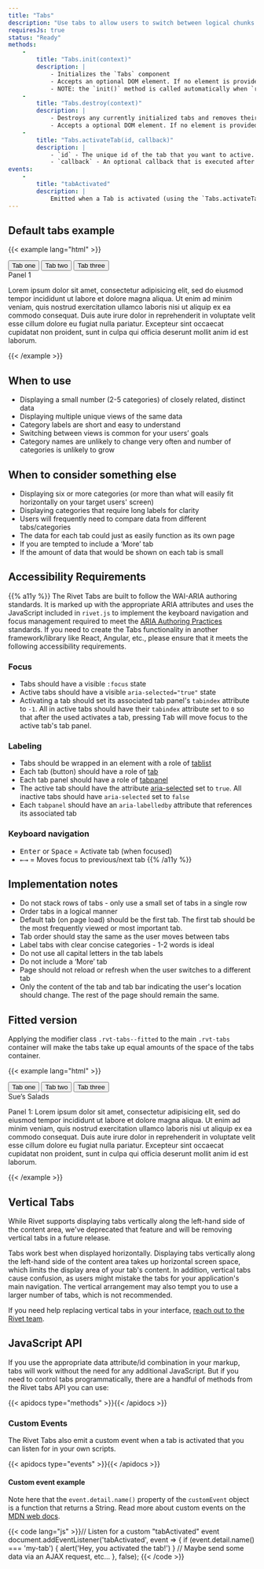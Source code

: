```yaml
---
title: "Tabs"
description: "Use tabs to allow users to switch between logical chunks of content without having to leave the current page."
requiresJs: true
status: "Ready"
methods:
    -
        title: "Tabs.init(context)"
        description: |
            - Initializes the `Tabs` component
            - Accepts an optional DOM element. If no element is provided in the argument it defaults to the `document` element.
            - NOTE: the `init()` method is called automatically when `rivet.js` is loaded.
    -
        title: "Tabs.destroy(context)"
        description: |
            - Destroys any currently initialized tabs and removes their event listeners.
            - Accepts a optional DOM element. If no element is provided in the argument it defaults to the `document` element. **NOTE**: the optional `context` argument only needs to be passed into `.destroy()` if a DOM element was passed into the `.init()` method. If so, it must be the DOM element that was passed into `.init()` when the Tabs were initialized.
    -
        title: "Tabs.activateTab(id, callback)"
        description: |
            - `id` - The unique id of the tab that you want to active. The value of the `id` argument should be the value of the `data-tab` attribute which corresponds to the `id` attribute of the tab panel it controls.
            - `callback` - An optional callback that is executed after the tab is activated.
events:
    -
        title: "tabActivated"
        description: |
            Emitted when a Tab is activated (using the `Tabs.activateTab()` method, or via a click on a button with the `data-tab` attribute). The value of the tab `data-tab` attribute is also passed along (if it exists) via the custom event’s detail property and is available to use in your scripts as `event.detail.name()`
---
```

## Default tabs example
{{< example lang="html" >}}<div class="rvt-tabs">
    <div class="rvt-tabs__tablist" role="tablist" aria-label="Rivet tabs">
        <button class="rvt-tabs__tab" role="tab" aria-selected="true" data-tab="tab-1" id="t-one">
            Tab one
        </button>
        <button class="rvt-tabs__tab" role="tab" aria-selected="false" data-tab="tab-2" id="t-two" tabindex="-1">
            Tab two
        </button>
        <button class="rvt-tabs__tab" role="tab" aria-selected="false" data-tab="tab-3" id="t-three" tabindex="-1">
            Tab three
        </button>
    </div>
    <div class="rvt-tabs__panel" tabindex="0" role="tabpanel" id="tab-1" aria-labelledby="t-one">
        <span class="rvt-ts-23 rvt-text-bold">Panel 1</span>
        <p>
            Lorem ipsum dolor sit amet, consectetur adipisicing elit, sed do eiusmod tempor incididunt ut labore et dolore magna aliqua. Ut enim ad minim veniam, quis nostrud exercitation ullamco laboris nisi ut aliquip ex ea commodo consequat. Duis aute irure dolor
            in reprehenderit in voluptate velit esse cillum dolore eu fugiat nulla pariatur. Excepteur sint occaecat cupidatat non proident, sunt in culpa qui officia deserunt mollit anim id est laborum.
        </p>
    </div>
    <div class="rvt-tabs__panel" tabindex="0" role="tabpanel" id="tab-2" aria-labelledby="t-two" hidden="">
        <span class="rvt-ts-23 rvt-text-bold">Panel 2</span>
        <p>
            Duis aute irure dolor in reprehenderit in voluptate velit esse cillum dolore eu fugiat nulla pariatur. Excepteur sint occaecat cupidatat non proident, sunt in culpa qui officia deserunt mollit anim id est laborum.
        </p>
    </div>
    <div class="rvt-tabs__panel" tabindex="0" role="tabpanel" id="tab-3" aria-labelledby="t-three" hidden="">
        <span class="rvt-ts-23 rvt-text-bold">A grid inside a tab panel</span>
        <div class="rvt-grid">
            <div class="rvt-grid__item-4-md-up">
                <p>
                    Duis aute irure dolor in reprehenderit in voluptate velit esse cillum dolore eu fugiat nulla pariatur. Excepteur sint occaecat cupidatat non proident, sunt in culpa qui officia deserunt mollit anim id est laborum.
                </p>
            </div>
            <div class="rvt-grid__item-8-md-up">
                <p>
                    Excepteur sint occaecat cupidatat non proident, sunt in culpa qui officia deserunt mollit anim id est laborum. Duis aute irure dolor in reprehenderit in voluptate velit esse cillum dolore eu fugiat nulla pariatur. Excepteur sint occaecat cupidatat non
                    proident, sunt in culpa qui officia deserunt mollit anim id est laborum.
                </p>
            </div>
        </div>
    </div>
</div>
{{< /example >}}

## When to use
- Displaying a small number (2-5 categories) of closely related, distinct data
- Displaying multiple unique views of the same data
- Category labels are short and easy to understand
- Switching between views is common for your users’ goals
- Category names are unlikely to change very often and number of categories is unlikely to grow

## When to consider something else
- Displaying six or more categories (or more than what will easily fit horizontally on your target users' screen)
- Displaying categories that require long labels for clarity
- Users will frequently need to compare data from different tabs/categories
- The data for each tab could just as easily function as its own page
- If you are tempted to include a ‘More’ tab
- If the amount of data that would be shown on each tab is small

## Accessibility Requirements
{{% a11y %}}
The Rivet Tabs are built to follow the WAI-ARIA authoring standards. It is marked up with the appropriate ARIA attributes and uses the JavaScript included in `rivet.js` to implement the keyboard navigation and focus management required to meet the [ARIA Authoring Practices](http://w3c.github.io/aria-practices/) standards. If you need to create the Tabs functionality in another framework/library like React, Angular, etc., please ensure that it meets the following accessibility requirements.

### Focus
- Tabs should have a visible `:focus` state
- Active tabs should have a visible `aria-selected="true"` state
- Activating a tab should set its associated tab panel's `tabindex` attribute to `-1`. All in active tabs should have their `tabindex` attribute set to `0` so that after the used activates a tab, pressing <kbd>Tab</kbd> will move focus to the active tab's tab panel.

### Labeling
- Tabs should be wrapped in an element with a role of [tablist](https://www.w3.org/TR/wai-aria-1.1/#tablist)
- Each tab (button) should have a role of [tab](https://www.w3.org/TR/wai-aria-1.1/#tab)
- Each tab panel should have a role of [tabpanel](https://www.w3.org/TR/wai-aria-1.1/#tabpanel)
- The active tab should have the attribute [aria-selected](https://www.w3.org/TR/wai-aria-1.1/#aria-selected) set to `true`. All inactive tabs should have `aria-selected` set to `false`
- Each `tabpanel` should have an `aria-labelledby` attribute that references its associated tab

### Keyboard navigation
- <kbd>Enter</kbd> or <kbd>Space</kbd> = Activate tab (when focused)
- <kbd>&larr;</kbd><kbd>&rarr;</kbd> = Moves focus to previous/next tab
{{% /a11y %}}

## Implementation notes
- Do not stack rows of tabs - only use a small set of tabs in a single row
- Order tabs in a logical manner
- Default tab (on page load) should be the first tab. The first tab should be the most frequently viewed or most important tab.
- Tab order should stay the same as the user moves between tabs
- Label tabs with clear concise categories - 1-2 words is ideal
- Do not use all capital letters in the tab labels
- Do not include a ‘More’ tab
- Page should not reload or refresh when the user switches to a different tab
- Only the content of the tab and tab bar indicating the user's location should change. The rest of the page should remain the same.

## Fitted version
Applying the modifier class `.rvt-tabs--fitted` to the main `.rvt-tabs` container will make the tabs take up equal amounts of the space of the tabs container.

{{< example lang="html" >}}<div class="rvt-tabs rvt-tabs--fitted">
    <div class="rvt-tabs__tablist" role="tablist" aria-label="Rivet tabs">
        <button class="rvt-tabs__tab" role="tab" aria-selected="true" data-tab="tab-1-fitted" id="t-one-fitted">
            Tab one
        </button>
        <button class="rvt-tabs__tab" role="tab" aria-selected="false" data-tab="tab-2-fitted" id="t-two-fitted" tabindex="-1">
            Tab two
        </button>
        <button class="rvt-tabs__tab" role="tab" aria-selected="false" data-tab="tab-3-fitted" id="t-three-fitted" tabindex="-1">
            Tab three
        </button>
    </div>
    <div class="rvt-tabs__panel" tabindex="0" role="tabpanel" id="tab-1-fitted" aria-labelledby="t-one-fitted">
        <span class="rvt-ts-26 rvt-text-bold rvt-display-block">Sue’s Salads</span>
        <p>
            Panel 1: Lorem ipsum dolor sit amet, consectetur adipisicing elit, sed do eiusmod tempor incididunt ut labore et dolore magna aliqua. Ut enim ad minim veniam, quis nostrud exercitation ullamco laboris nisi ut aliquip ex ea commodo consequat. Duis aute
            irure dolor in reprehenderit in voluptate velit esse cillum dolore eu fugiat nulla pariatur. Excepteur sint occaecat cupidatat non proident, sunt in culpa qui officia deserunt mollit anim id est laborum.
        </p>
    </div>
    <div class="rvt-tabs__panel" tabindex="0" role="tabpanel" id="tab-2-fitted" aria-labelledby="t-two-fitted" hidden="">
        <span class="rvt-ts-26 rvt-text-bold rvt-display-block">JJ’s Diner</span>
        <p>
            Panel 2: Duis aute irure dolor in reprehenderit in voluptate velit esse cillum dolore eu fugiat nulla pariatur. Excepteur sint occaecat cupidatat non proident, sunt in culpa qui officia deserunt mollit anim id est laborum.
        </p>
    </div>
    <div class="rvt-tabs__panel" tabindex="0" role="tabpanel" id="tab-3-fitted" aria-labelledby="t-three-fitted" hidden="">
        <span class="rvt-ts-26 rvt-text-bold rvt-display-block">Food n’ Stuff</span>
        <p>
            Panel 3: Excepteur sint occaecat cupidatat non proident, sunt in culpa qui officia deserunt mollit anim id est laborum.
        </p>
    </div>
</div>
{{< /example >}}

## Vertical Tabs
While Rivet supports displaying tabs vertically along the left-hand side of the content area, we've deprecated that feature and will be removing vertical tabs in a future release. 

Tabs work best when displayed horizontally. Displaying tabs vertically along the left-hand side of the content area takes up horizontal screen space, which limits the display area of your tab's content. In addition, vertical tabs cause confusion, as users might mistake the tabs for your application's main navigation. The vertical arrangement may also tempt you to use a larger number of tabs, which is not recommended.

If you need help replacing vertical tabs in your interface, [reach out to the Rivet team](mailto:rivet@iu.edu).

## JavaScript API
If you use the appropriate data attribute/id combination in your markup, tabs will work without the need for any additional JavaScript. But if you need to control tabs programmatically, there are a handful of methods from the Rivet tabs API you can use:

{{< apidocs type="methods" >}}{{< /apidocs >}}

### Custom Events
The Rivet Tabs also emit a custom event when a tab is activated that you can listen for in your own scripts.

{{< apidocs type="events" >}}{{< /apidocs >}}

#### Custom event example
Note here that the `event.detail.name()` property of the `customEvent` object is a function that returns a String. Read more about custom events on the [MDN web docs](https://developer.mozilla.org/en-US/docs/Web/API/CustomEvent/CustomEvent).

{{< code lang="js" >}}// Listen for a custom "tabActivated" event
document.addEventListener('tabActivated', event => {
  if (event.detail.name() === 'my-tab') {
    alert('Hey, you activated the tab!')
  }
  // Maybe send some data via an AJAX request, etc...
}, false);
{{< /code >}}